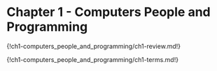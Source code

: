 # Chapter 1 - Computers People and Programming

{!ch1-computers_people_and_programming/ch1-review.md!}

{!ch1-computers_people_and_programming/ch1-terms.md!}
